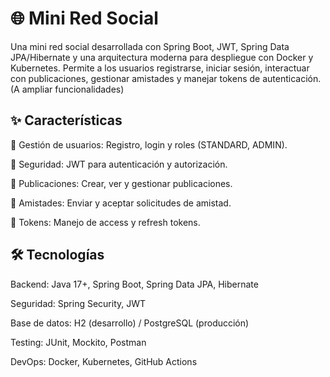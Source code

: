 # 🌐 Mini Red Social




Una mini red social desarrollada con Spring Boot, JWT, Spring Data JPA/Hibernate y una arquitectura moderna para despliegue con Docker y Kubernetes.
Permite a los usuarios registrarse, iniciar sesión, interactuar con publicaciones, gestionar amistades y manejar tokens de autenticación. (A ampliar funcionalidades)

## ✨ Características

👤 Gestión de usuarios: Registro, login y roles (STANDARD, ADMIN).

🔐 Seguridad: JWT para autenticación y autorización.

📝 Publicaciones: Crear, ver y gestionar publicaciones.

🤝 Amistades: Enviar y aceptar solicitudes de amistad.

🔑 Tokens: Manejo de access y refresh tokens.

## 🛠 Tecnologías

Backend: Java 17+, Spring Boot, Spring Data JPA, Hibernate

Seguridad: Spring Security, JWT

Base de datos: H2 (desarrollo) / PostgreSQL (producción)

Testing: JUnit, Mockito, Postman

DevOps: Docker, Kubernetes, GitHub Actions
